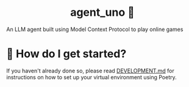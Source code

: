 <h1 align="center">
    agent_uno &#128679;
</h1>

An LLM agent built using Model Context Protocol to play online games

# &#127939; How do I get started?
If you haven't already done so, please read [DEVELOPMENT.md](DEVELOPMENT.md) for instructions on how to set up your virtual environment using Poetry.
